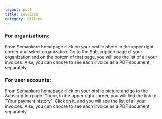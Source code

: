 ```yaml
---
layout: post
title: Invoices
category: Billing
---
```


### For organizations:

From Semaphore homepage click on your profile photo in the upper right corner
and select organization. Go to the Subscription page of your organization and on
the bottom of that page, you will see the list of all your invoices.
Also, you can choose to see each invoice as a PDF document, separately.

### For user accounts:

From Semaphore homepage click on your profile picture and go to the Subscription
page. There, in the upper right corner,  you will find the link to "Your payment
history". Click on it, and you will see the list of all your invoices. Also, you
can choose to see each invoice as a PDF document, separately.

